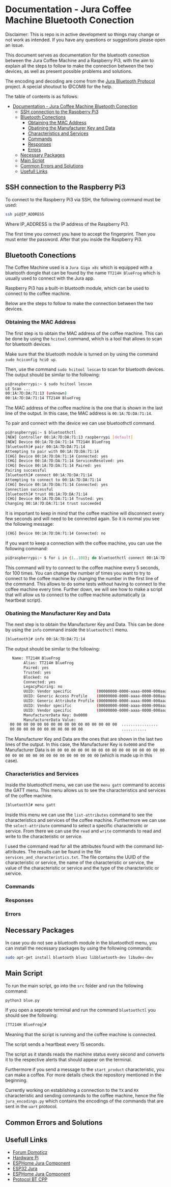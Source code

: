 # Documentation - Jura Coffee Machine Bluetooth Conection

Disclaimer: This is repo is in active development so things may change or not work as intended. If you have any questions or suggestions please open an issue.

This document serves as documentation for the bluetooth conection between the Jura Coffee Machine and a Raspberry Pi3, with the aim to explain all the steps to follow to make the connection between the two devices, as well as present possible problems and solutions.

The encoding and decoding are come from the [Jura Bluetooth Protocol](https://github.com/Jutta-Proto/protocol-cpp) project. A special shoutout to @COM8 for the help.

The table of contents is as follows:
- [Documentation - Jura Coffee Machine Bluetooth Conection](#documentation---jura-coffee-machine-bluetooth-conection)
  - [SSH connection to the Raspberry Pi3](#ssh-connection-to-the-raspberry-pi3)
  - [Bluetooth Conections](#bluetooth-conections)
    - [Obtaining the MAC Address](#obtaining-the-mac-address)
    - [Obatining the Manufacturer Key and Data](#obatining-the-manufacturer-key-and-data)
    - [Characteristics and Services](#characteristics-and-services)
    - [Commands](#commands)
    - [Responses](#responses)
    - [Errors](#errors)
  - [Necessary Packages](#necessary-packages)
  - [Main Script](#main-script)
  - [Common Errors and Solutions](#common-errors-and-solutions)
  - [Usefull Links](#usefull-links)

## SSH connection to the Raspberry Pi3
To connect to the Raspberry Pi3 via SSH, the following command must be used:
```bash
ssh pi@IP_ADDRESS
```
Where IP_ADDRESS is the IP address of the Raspberry Pi3. 

The first time you connect you have to accept the fingerprint. Then you must enter the password. After that you inside the Raspberry Pi3.

## Bluetooth Conections
The Coffee Machine used is a `Jura Giga x8c` which is equipped with a bluetooth dongle that can be found by the name `TT214H BlueFrog` which is usually used to connect with the Jura app.

Raspberry Pi3 has a built-in bluetooth module, which can be used to connect to the coffee machine. 

Below are the steps to follow to make the connection between the two devices.

### Obtaining the MAC Address

The first step is to obtain the MAC address of the coffee machine. This can be done by using the `hcitool` command, which is a tool that allows to scan for bluetooth devices.

Make sure that the bluetooth module is turned on by using the command `sudo hciconfig hci0 up`. 

Then, use the command `sudo hcitool lescan` to scan for bluetooth devices. The output should be similar to the following:

```bash
pi@raspberrypi:~ $ sudo hcitool lescan
LE Scan ...
00:1A:7D:DA:71:13 (unknown)
00:1A:7D:DA:71:14 TT214H BlueFrog
```

The MAC address of the coffee machine is the one that is shown in the last line of the output. In this case, the MAC address is `00:1A:7D:DA:71:14`.

To pair and connect with the device we can use bluetoothctl command.

```bash
pi@raspberrypi:~ $ bluetoothctl
[NEW] Controller 00:1A:7D:DA:71:13 raspberrypi [default]
[NEW] Device 00:1A:7D:DA:71:14 TT214H BlueFrog
[bluetooth]# pair 00:1A:7D:DA:71:14
Attempting to pair with 00:1A:7D:DA:71:14
[CHG] Device 00:1A:7D:DA:71:14 Connected: yes
[CHG] Device 00:1A:7D:DA:71:14 ServicesResolved: yes
[CHG] Device 00:1A:7D:DA:71:14 Paired: yes
Pairing successful
[bluetooth]# connect 00:1A:7D:DA:71:14
Attempting to connect to 00:1A:7D:DA:71:14
[CHG] Device 00:1A:7D:DA:71:14 Connected: yes
Connection successful
[bluetooth]# trust 00:1A:7D:DA:71:14
[CHG] Device 00:1A:7D:DA:71:14 Trusted: yes
Changing 00:1A:7D:DA:71:14 trust succeeded
```

It is important to keep in mind that the coffee machine will disconnect every few seconds and will need to be connected again. So it is normal you see the following message:

```bash
[CHG] Device 00:1A:7D:DA:71:14 Connected: no
```

If you want to keep a connection with the coffee machine, you can use the following command:

```bash
pi@raspberrypi:~ $ for i in {1..100}; do bluetoothctl connect 00:1A:7D:DA:71:14; sleep 5; done
```

This command will try to connect to the coffee machine every 5 seconds, for 100 times. You can change the number of times you want to try to connect to the coffee machine by changing the number in the first line of the command. This allows to do some tests without having to connect to the coffee machine every time. Further down, we will see how to make a script that will allow us to connect to the coffee machine automatically (a heartbeat script).

### Obatining the Manufacturer Key and Data

The next step is to obtain the Manufacturer Key and Data. This can be done by using the `info` command inside the `bluetoothctl` menu.

```bash
[bluetooth]# info 00:1A:7D:DA:71:14
```

The output should be similar to the following:

```bash
   Name: TT214H BlueFrog
        Alias: TT214H BlueFrog
        Paired: yes
        Trusted: yes
        Blocked: no
        Connected: yes
        LegacyPairing: no
        UUID: Vendor specific           (00000000-0000-aaaa-0000-000aaaaaa000)
        UUID: Generic Access Profile    (00000000-0000-aaaa-0000-000aaaaaa000)
        UUID: Generic Attribute Profile (00000000-0000-aaaa-0000-000aaaaaa000)
        UUID: Vendor specific           (00000000-0000-aaaa-0000-000aaaaaa000)
        UUID: Vendor specific           (00000000-0000-aaaa-0000-000aaaaaa000)
        ManufacturerData Key: 0x0000
        ManufacturerData Value:
  00 00 00 00 00 00 00 00 00 00 00 00 00 00 00 00  ................
  00 00 00 00 00 00 00 00 00 00 00                 ...........
```

The Manufacturer Key and Data are the ones that are shown in the last two lines of the output. In this case, the Manufacturer Key is `0x0000` and the Manufacturer Data is `00 00 00 00 00 00 00 00 00 00 00 00 00 00 00 00 00 00 00 00 00 00 00 00 00 00 00 00 00 00 00` (which is made up in this case).


### Characteristics and Services
Inside the bluetoothctl menu, we can use the `menu gatt` command to access the GATT menu. This menu allows us to see the characteristics and services of the coffee machine.

```bash
[bluetooth]# menu gatt
```

Inside this menu we can use the `list-attributes` command to see the characteristics and services of the coffee machine. Furthermore we can use the `select-attribute` command to select a specific characteristic or service. From there we can use the `read` and `write` commands to read and write to the characteristic or service.


I used the command read for all the attributes found with the command list-attributes. The results can be found in the file `services_and_characteristics.txt`. The file contains the UUID of the characteristic or service, the name of the characteristic or service, the value of the characteristic or service and the type of the characteristic or service. 

### Commands

### Responses

### Errors

## Necessary Packages

In case you do not see a bluetooth module in the bluetoothctl menu, you can install the necessary packages by using the following commands:

```bash
sudo apt-get install bluetooth bluez libbluetooth-dev libudev-dev
```

## Main Script

To run the main script, go into the `src` folder and run the following command:

```bash
python3 blue.py
```

If you open a seperate terminal and run the command `bluetoothctl` you should see the following:

```bash
[TT214H BlueFrog]# 
```

Meaning that the script is running and the coffee machine is connected.

The script sends a heartbeat every 15 seconds. 

The script as it stands reads the machine status every second and converts it to the respective alerts that should appear on the terminal.

Furthermore if you send a message to the `start_product` characteristic, you can make a coffee. For more details check the repository mentioned in the beginning. 

Currently working on establishing a connection to the `TX` and `RX` characteristic and sending commands to the coffee machine, hence the file `jura_encodings.py` which contains the encodings of the commands that are sent in the `uart` protocol.

## Common Errors and Solutions

## Usefull Links

* [Forum Domoticz](https://www.domoticz.com/forum/viewtopic.php?t=25128)
* [Hardware Pi](https://github.com/Jutta-Proto/hardware-pi)
* [ESPHome Jura Component](https://github.com/ryanalden/esphome-jura-component/issues/7)
* [ESP32 Jura](https://github.com/COM8/esp32-jura)
* [ESPHome Jura Component](https://github.com/ryanalden/esphome-jura-component)
* [Protocol BT CPP](https://github.com/Jutta-Proto/protocol-bt-cpp)

